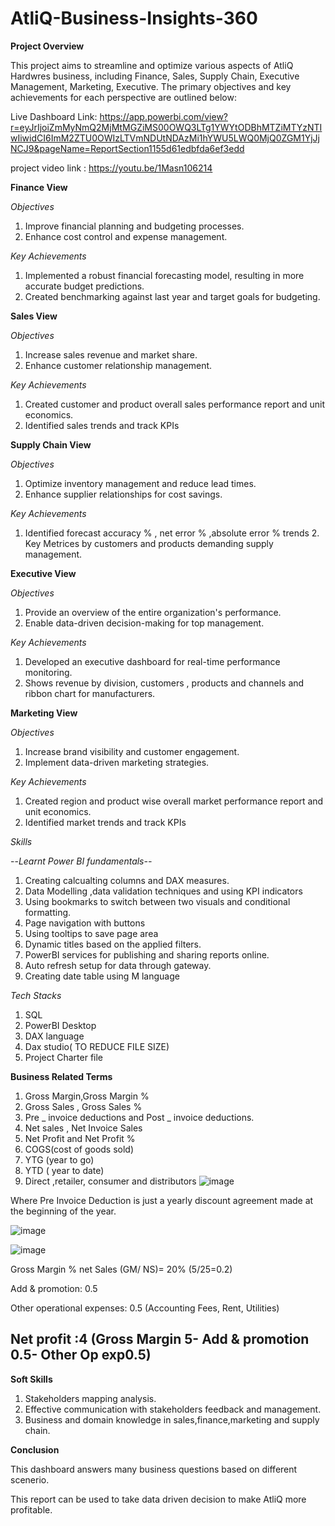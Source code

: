 # AtliQ-Business-Insights-360

**Project Overview**

This project aims to streamline and optimize various aspects of AtliQ Hardwres business, including Finance, Sales, Supply Chain, Executive Management, Marketing, Executive. The primary objectives and key achievements for each perspective are outlined below:

Live Dashboard Link: https://app.powerbi.com/view?r=eyJrIjoiZmMyNmQ2MjMtMGZiMS00OWQ3LTg1YWYtODBhMTZiMTYzNTIwIiwidCI6ImM2ZTU0OWIzLTVmNDUtNDAzMi1hYWU5LWQ0MjQ0ZGM1YjJjNCJ9&pageName=ReportSection1155d61edbfda6ef3edd

project video link : https://youtu.be/1Masn106214

**Finance View**

*Objectives*

1. Improve financial planning and budgeting processes.
2. Enhance cost control and expense management.

*Key Achievements*

1. Implemented a robust financial forecasting model, resulting in more accurate budget predictions.
2. Created benchmarking against last year and target goals for budgeting.

**Sales View**

*Objectives*

1. Increase sales revenue and market share.
2. Enhance customer relationship management.

*Key Achievements*

1. Created customer and product overall sales performance report and unit economics.
2. Identified sales trends and track KPIs

**Supply Chain View**

*Objectives*

1. Optimize inventory management and reduce lead times.
2. Enhance supplier relationships for cost savings.
   
*Key Achievements*

1. Identified forecast accuracy % , net error % ,absolute error % trends 2. Key Metrices by customers and products demanding supply management.

**Executive View**

*Objectives*

1. Provide an overview of the entire organization's performance.
2. Enable data-driven decision-making for top management.

*Key Achievements*

1. Developed an executive dashboard for real-time performance monitoring.
2. Shows revenue by division, customers , products and channels and ribbon chart for manufacturers.

**Marketing View**

*Objectives*

1. Increase brand visibility and customer engagement.
2. Implement data-driven marketing strategies.

*Key Achievements*

1. Created region and product wise overall market performance report and unit economics.
2. Identified market trends and track KPIs

*Skills*

--*Learnt Power BI fundamentals--*

1. Creating calcualting columns and DAX measures.
2. Data Modelling ,data validation techniques and using KPI indicators
3. Using bookmarks to switch between two visuals and conditional formatting.
4. Page navigation with buttons
5. Using tooltips to save page area
6. Dynamic titles based on the applied filters.
7. PowerBI services for publishing and sharing reports online.
8. Auto refresh setup for data through gateway.
9. Creating date table using M language

*Tech Stacks*

1. SQL
2. PowerBI Desktop
3. DAX language
4. Dax studio( TO REDUCE FILE SIZE)
5. Project Charter file

**Business Related Terms**

1. Gross Margin,Gross Margin %
2. Gross Sales , Gross Sales %
3. Pre _ invoice deductions and Post _ invoice deductions.
4. Net sales , Net Invoice Sales
5. Net Profit and Net Profit %
6. COGS(cost of goods sold)
7. YTG (year to go)
8. YTD ( year to date)
9. Direct ,retailer, consumer and distributors
![image](https://github.com/alpanakislay/AtliQ-Business-Insights-360/assets/170240674/10d85785-e8fd-4fc7-809f-3623bfb6b003)


Where Pre Invoice Deduction is just a yearly discount agreement made at the beginning of the year.

![image](https://github.com/alpanakislay/AtliQ-Business-Insights-360/assets/170240674/7daa5b5a-90dc-47f9-93cf-92a89c6487d7)

![image](https://github.com/alpanakislay/AtliQ-Business-Insights-360/assets/170240674/c06229e3-baa4-4587-9267-ce09467dde9a)


Gross Margin % net Sales (GM/ NS)= 20%  (5/25=0.2)

Add & promotion: 0.5

Other operational expenses: 0.5	(Accounting Fees, Rent, Utilities)

Net profit	:4	(Gross Margin 5- Add & promotion 0.5- Other Op exp0.5)
---------------------------------------------------------------------------------------------------------------------------------------------------------------------------------
**Soft Skills**
1. Stakeholders mapping analysis.
2. Effective communication with stakeholders feedback and management.
3. Business and domain knowledge in sales,finance,marketing and supply chain.

**Conclusion**

This dashboard answers many business questions based on different scenerio.

This report can be used to take data driven decision to make AtliQ more profitable.
